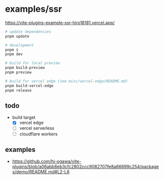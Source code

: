 # examples/ssr

https://vite-plugins-example-ssr-hiro18181.vercel.app/

```sh
# update dependencies
pnpm update

# development
pnpm i
pnpm dev

# build for local preview
pnpm build-preview
pnpm preview

# build for vercel edge (see misc/vercel-edge/README.md)
pnpm build-vercel-edge
pnpm release
```

## todo

- build target
  - [x] vercel edge
  - [ ] vercel serverless
  - [ ] cloudflare workers

## examples

- https://github.com/hi-ogawa/vite-plugins/blob/a06abb8eb3cfc2802ccc9082707fe8a66699c254/packages/demo/README.md#L2-L6
